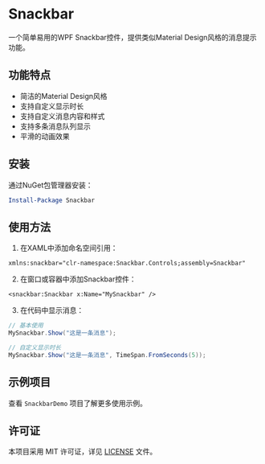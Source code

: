 # Snackbar

一个简单易用的WPF Snackbar控件，提供类似Material Design风格的消息提示功能。

## 功能特点

- 简洁的Material Design风格
- 支持自定义显示时长
- 支持自定义消息内容和样式
- 支持多条消息队列显示
- 平滑的动画效果

## 安装

通过NuGet包管理器安装：

```powershell
Install-Package Snackbar
```

## 使用方法

1. 在XAML中添加命名空间引用：

```xaml
xmlns:snackbar="clr-namespace:Snackbar.Controls;assembly=Snackbar"
```

2. 在窗口或容器中添加Snackbar控件：

```xaml
<snackbar:Snackbar x:Name="MySnackbar" />
```

3. 在代码中显示消息：

```csharp
// 基本使用
MySnackbar.Show("这是一条消息");

// 自定义显示时长
MySnackbar.Show("这是一条消息", TimeSpan.FromSeconds(5));
```

## 示例项目

查看 `SnackbarDemo` 项目了解更多使用示例。

## 许可证

本项目采用 MIT 许可证，详见 [LICENSE](LICENSE) 文件。